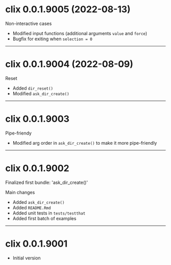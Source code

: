 # clix 0.0.1.9005 (2022-08-13)

Non-interactive cases

- Modified input functions (additional arguments `value` and `force`)
- Bugfix for exiting when `selection = 0`

---------

# clix 0.0.1.9004 (2022-08-09)

Reset

- Added `dir_reset()`
- Modified `ask_dir_create()`

---------

# clix 0.0.1.9003

Pipe-friendy

- Modified arg order in `ask_dir_create()` to make it more pipe-friendly

---------

# clix 0.0.1.9002

Finalized first bundle: 'ask_dir_create()'

Main changes
- Added `ask_dir_create()`
- Added `README.Rmd`
- Added unit tests in `tests/testthat`
- Added first batch of examples

---------

# clix 0.0.1.9001

* Initial version
